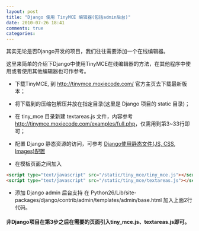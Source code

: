 ```yaml
---
layout: post
title: "Django 使用 TinyMCE 编辑器(包括admin后台)"
date: 2010-07-26 18:41
comments: true
categories: 
---
```

其实无论是否Django开发的项目，我们往往需要添加一个在线编辑器。

这里来简单的介绍下Django中使用TinyMCE在线编辑器的方法，在其他程序中使用或者使用其他编辑器也可作参考。

<!-- more -->

-  下载TinyMCE, 到 http://tinymce.moxiecode.com/ 官方主页去下载最新版本；

-  将下载到的压缩包解压并放在指定目录(这里是 Django 项目的 static 目录)；

-  在 tiny_mce 目录新建 textareas.js 文件，内容参考 <http://tinymce.moxiecode.com/examples/full.php>，仅需用到第3~33行即可；

-  配置 Django 静态资源的访问，可参考 [Django使用静态文件(JS, CSS, Images)配置](/blog/2010/05/django-static-files-js-css-images/)

-  在模板页面<head></head>之间加入
``` html
<script type="text/javascript" src="/static/tiny_mce/tiny_mce.js"></script>
<script type="text/javascript" src="/static/tiny_mce/textareas.js"></script>
```

-  添加 Django admin 后台支持
在 Python26/Lib/site-packages/django/contrib/admin/templates/admin/base.html 加入上面2行代码。

#### 非Django项目在第3步之后在需要的页面引入tiny_mce.js、textareas.js即可。
